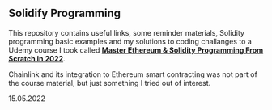 ## Solidify Programming

This repository contains useful links, some reminder materials, Solidity programming basic examples and my solutions to coding challanges to a Udemy course I took called [**Master Ethereum & Solidity Programming From Scratch in 2022**](https://www.udemy.com/course/master-ethereum-and-solidity-programming-with-real-world-apps/).

Chainlink and its integration to Ethereum smart contracting was not part of the course material, but just something I tried out of interest. 

15.05.2022